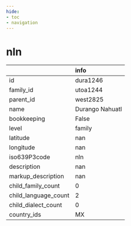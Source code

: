 ```yaml
---
hide:
- toc
- navigation
---
```

# nln
|                      | info            |
|:---------------------|:----------------|
| id                   | dura1246        |
| family_id            | utoa1244        |
| parent_id            | west2825        |
| name                 | Durango Nahuatl |
| bookkeeping          | False           |
| level                | family          |
| latitude             | nan             |
| longitude            | nan             |
| iso639P3code         | nln             |
| description          | nan             |
| markup_description   | nan             |
| child_family_count   | 0               |
| child_language_count | 2               |
| child_dialect_count  | 0               |
| country_ids          | MX              |